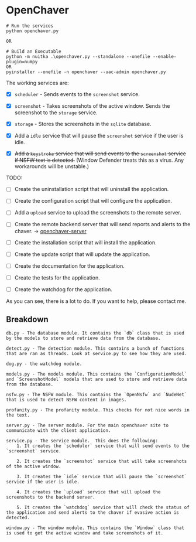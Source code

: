# OpenChaver  

```
# Run the services
python openchaver.py

OR

# Build an Executable
python -m nuitka .\openchaver.py --standalone --onefile --enable-plugin=numpy
OR
pyinstaller --onefile -n openchaver --uac-admin openchaver.py

```

The working services are:
- [x] `scheduler` - Sends events to the `screenshot` service.
- [x] `screenshot` - Takes screenshots of the active window. Sends the screenshot to the `storage` service.
- [x] `storage` - Stores the screenshots in the `sqlite` database.
- [x] Add a `idle` service that will pause the `screenshot` service if the user is idle.
- [x] ~~Add a `keystroke` service that will send events to the `screenshot` service if NSFW text is detected.~~ (Window Defender treats this as a virus. Any workarounds will be unstable.)


TODO:
- [ ] Create the uninstallation script that will uninstall the application.
- [ ] Create the configuration script that will configure the application.
- [ ] Add a `upload` service to upload the screenshots to the remote server.
- [ ] Create the remote backend server that will send reports and alerts to the chaver. -> [openchaver-server](https://github.com/dickermoshe/OpenChaver-Server)
- [ ] Create the installation script that will install the application.
- [ ] Create the update script that will update the application.
- [ ] Create the documentation for the application.
- [ ] Create the tests for the application.
- [ ] Create the watchdog for the application.


As you can see, there is a lot to do. If you want to help, please contact me.


## Breakdown

```
db.py - The database module. It contains the `db` class that is used by the models to store and retrieve data from the database.

detect.py - The detection module. This contains a bunch of functions that are ran as threads. Look at service.py to see how they are used.

dog.py - the watchdog module.

models.py - The models module. This contains the `ConfigurationModel` and `ScreenshotModel` models that are used to store and retrieve data from the database.

nsfw.py - The NSFW module. This contains the `OpenNsfw` and `NudeNet` that is used to detect NSFW content in images.

profanity.py - The profanity module. This checks for not nice words in the text.

server.py - The server module. For the main openchaver site to communicate with the client application.

service.py - The service module.  This does the following:
    1. It creates the `scheduler` service that will send events to the `screenshot` service.
    
    2. It creates the `screenshot` service that will take screenshots of the active window.
    
    3. It creates the `idle` service that will pause the `screenshot` service if the user is idle.

    4. It creates the `upload` service that will upload the screenshots to the backend server.

    5. It creates the `watchdog` service that will check the status of the application and send alerts to the chaver if evasive action is detected.

window.py - The window module. This contains the `Window` class that is used to get the active window and take screenshots of it.
```